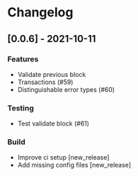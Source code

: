 # Changelog
## [0.0.6] - 2021-10-11

### Features

- Validate previous block
- Transactions (#59)
- Distinguishable error types (#60)

### Testing

- Test validate block (#61)

### Build

- Improve ci setup [new_release]
- Add missing config files [new_release]

<!-- generated by git-cliff -->
